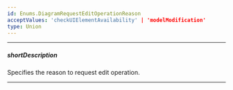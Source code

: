```yaml
---
id: Enums.DiagramRequestEditOperationReason
acceptValues: 'checkUIElementAvailability' | 'modelModification'
type: Union
---
```

---
##### shortDescription
Specifies the reason to request edit operation.

---
